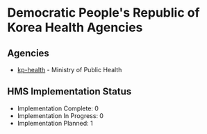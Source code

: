 # Democratic People's Republic of Korea Health Agencies

## Agencies

- [kp-health](kp-health/index.md) - Ministry of Public Health

## HMS Implementation Status

- Implementation Complete: 0
- Implementation In Progress: 0
- Implementation Planned: 1

